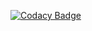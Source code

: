 
[![Codacy Badge](https://api.codacy.com/project/badge/Grade/a1ac968b712b44dab13bcf953c2c87ca)](https://app.codacy.com/gh/Aura-Discord-Bot/Aura?utm_source=github.com&utm_medium=referral&utm_content=Aura-Discord-Bot/Aura&utm_campaign=Badge_Grade_Settings)


